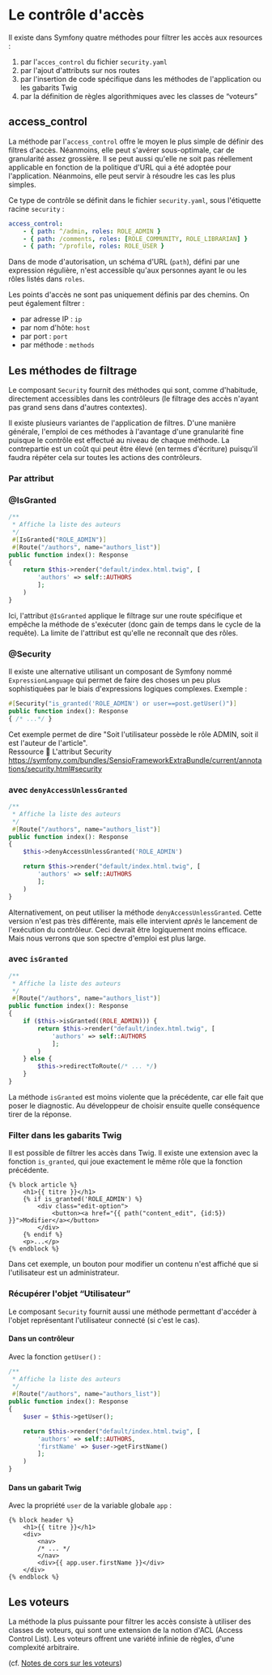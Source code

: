 # Le contrôle d'accès

Il existe dans Symfony quatre méthodes pour filtrer les accès aux resources :
1. par l'`acces_control` du fichier `security.yaml`
2. par l'ajout d'attributs sur nos routes
3. par l'insertion de code spécifique dans les méthodes de l'application ou les gabarits Twig
4. par la définition de règles algorithmiques avec les classes de “voteurs”


## access_control

La méthode par l'`access_control` offre le moyen le plus simple de définir des filtres d'accès. Néanmoins, elle peut s'avérer sous-optimale, car de granularité assez grossière. Il se peut aussi qu'elle ne soit pas réellement applicable en fonction de la politique d'URL qui a été adoptée pour l'application. Néanmoins, elle peut servir à résoudre les cas les plus simples.

Ce type de contrôle se définit dans le fichier `security.yaml`, sous l'étiquette racine `security` :
```yaml
access_control:
    - { path: ^/admin, roles: ROLE_ADMIN }
    - { path: /comments, roles: [ROLE_COMMUNITY, ROLE_LIBRARIAN] }
    - { path: ^/profile, roles: ROLE_USER }
```
Dans de mode d'autorisation, un schéma d'URL (`path`), défini par une expression régulière, n'est accessible qu'aux personnes ayant le ou les rôles listés dans `roles`.

Les points d'accès ne sont pas uniquement définis par des chemins. On peut également filtrer :
* par adresse IP : `ip`
* par nom d'hôte: `host`
* par port : `port`
* par méthode : `methods`


## Les méthodes de filtrage

Le composant `Security` fournit des méthodes qui sont, comme d'habitude, directement accessibles dans les contrôleurs (le filtrage des accès n'ayant pas grand sens dans d'autres contextes).

Il existe plusieurs variantes de l'application de filtres. D'une manière générale, l'emploi de ces méthodes à l'avantage d'une granularité fine puisque le contrôle est effectué au niveau de chaque méthode. La contrepartie est un coût qui peut être élevé (en termes d'écriture) puisqu'il faudra répéter cela sur toutes les actions des contrôleurs.

### Par attribut

### @IsGranted

```php
/**
 * Affiche la liste des auteurs
 */
 #[IsGranted("ROLE_ADMIN")]
 #[Route("/authors", name="authors_list")]
public function index(): Response
{
    return $this->render("default/index.html.twig", [
        'authors' => self::AUTHORS
        ];
    ) 
}
```
Ici, l'attribut `@IsGranted` applique le filtrage sur une route spécifique et empêche la méthode de s'exécuter (donc gain de temps dans le cycle de la requête). La limite de l'attribut est qu'elle ne reconnaît que des rôles.

### @Security
Il existe une alternative utilisant un composant de Symfony nommé `ExpressionLanguage` qui permet de faire des choses un peu plus sophistiquées par le biais d'expressions logiques complexes. Exemple :
```php
#[Security("is_granted('ROLE_ADMIN') or user==post.getUser()")]
public function index(): Response
{ /* ...*/ }
```
Cet exemple permet de dire "Soit l'utilisateur possède le rôle ADMIN, soit il est l'auteur de l'article".
<br>
Ressource :book: L'attribut Security https://symfony.com/bundles/SensioFrameworkExtraBundle/current/annotations/security.html#security



### avec `denyAccessUnlessGranted`

```php
/**
 * Affiche la liste des auteurs
 */
 #[Route("/authors", name="authors_list")]
public function index(): Response
{
    $this->denyAccessUnlessGranted('ROLE_ADMIN')

    return $this->render("default/index.html.twig", [
        'authors' => self::AUTHORS
        ];
    ) 
}
```
Alternativement, on peut utiliser la méthode `denyAccessUnlessGranted`. Cette version n'est pas très différente, mais elle intervient _après_ le lancement de l'exécution du contrôleur. Ceci devrait être logiquement moins efficace. Mais nous verrons que son spectre d'emploi est plus large.

### avec `isGranted`

```php
/**
 * Affiche la liste des auteurs
 */
 #[Route("/authors", name="authors_list")]
public function index(): Response
{
    if ($this->isGranted((ROLE_ADMIN))) {
        return $this->render("default/index.html.twig", [
            'authors' => self::AUTHORS
            ];
        ) 
    } else {
        $this->redirectToRoute(/* ... */)
    }
}
```
La méthode `isGranted` est moins violente que la précédente, car elle fait que poser le diagnostic. Au développeur de choisir ensuite quelle conséquence tirer de la réponse.

### Filter dans les gabarits Twig

Il est possible de filtrer les accès dans Twig. Il existe une extension avec la fonction `is_granted`, qui joue exactement le même rôle que la fonction précédente.
```twig
{% block article %}
    <h1>{{ titre }}</h1>
    {% if is_granted('ROLE_ADMIN') %}
        <div class="edit-option">
            <button><a href="{{ path("content_edit", {id:5}) }}">Modifier</a></button>
        </div>
    {% endif %}
    <p>...</p>
{% endblock %}
```
Dans cet exemple, un bouton pour modifier un contenu n'est affiché que si l'utilisateur est un administrateur.

### Récupérer l'objet “Utilisateur”

Le composant `Security` fournit aussi une méthode permettant d'accéder à l'objet représentant l'utilisateur connecté (si c'est le cas).

#### Dans un contrôleur

Avec la fonction `getUser()` :
```php
/**
 * Affiche la liste des auteurs
 */
 #[Route("/authors", name="authors_list")]
public function index(): Response
{
    $user = $this->getUser();

    return $this->render("default/index.html.twig", [
        'authors' => self::AUTHORS, 
        'firstName' => $user->getFirstName()
        ];
    ) 
}
```

#### Dans un gabarit Twig

Avec la propriété `user` de la variable globale `app` :
```twig
{% block header %}
    <h1>{{ titre }}</h1>
    <div>
        <nav>
        /* ... */
        </nav>
        <div>{{ app.user.firstName }}</div>
    </div>
{% endblock %}
```

## Les voteurs

La méthode la plus puissante pour filtrer les accès consiste à utiliser des classes de voteurs, qui sont une extension de la notion d'ACL (Access Control List). Les voteurs offrent une variété infinie de règles, d'une complexité arbitraire.

(cf. [Notes de cors sur les voteurs](4-Voteurs))

